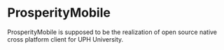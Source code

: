 # ProsperityMobile
ProsperityMobile is supposed to be the realization of open source native cross platform client for UPH University.
